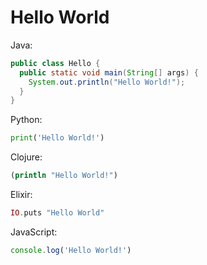# Hello World

Java:

```java
public class Hello {
  public static void main(String[] args) {
    System.out.println("Hello World!");
  }
}
```

Python:

```python
print('Hello World!')
```

Clojure:

```clojure
(println "Hello World!")
```

Elixir:

```elixir
IO.puts "Hello World"
```

JavaScript:

```javascript
console.log('Hello World!')
```
